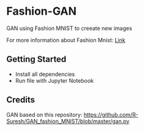 # Fashion-GAN
GAN using Fashion MNIST to creeate new images

For more information about Fashion Mnist: [Link](https://github.com/zalandoresearch/fashion-mnist)

## Getting Started
 - Install all dependencies
 - Run file with Jupyter Notebook


## Credits
GAN based on this repository:
https://github.com/R-Suresh/GAN_fashion_MNIST/blob/master/gan.py
